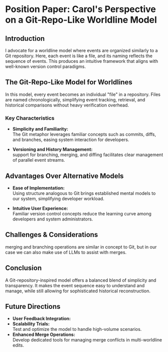 # Position Paper: Carol's Perspective on a Git-Repo-Like Worldline Model

## Introduction

I advocate for a worldline model where events are organized similarly to a
Git repository. Here, each event is like a file, and its naming 
reflects the sequence of events. This produces an intuitive framework that
aligns with well-known version control paradigms.

## The Git-Repo-Like Model for Worldlines

In this model, every event becomes an individual "file" in a repository.
Files are named chronologically, simplifying event tracking, retrieval,
and historical comparisons without heavy verification overhead.

### Key Characteristics

- **Simplicity and Familiarity:**  
  The Git metaphor leverages familiar concepts such as commits, diffs, and
  branches, easing system interaction for developers.

- **Versioning and History Management:**  
  support for branching, merging, and diffing facilitates
  clear management of parallel event streams.

## Advantages Over Alternative Models

- **Ease of Implementation:**  
  Using structure analogous to Git brings established mental models
  to our system, simplifying developer workload.

- **Intuitive User Experience:**  
  Familiar version control concepts reduce the learning curve among
  developers and system administrators.

## Challenges & Considerations

merging and branching operations are similar in concept to Git, but
in our case we can also make use of LLMs to assist with merges.

## Conclusion

A Git-repository-inspired model offers a balanced blend of simplicity and
transparency. It makes the event sequence easy to understand and manage,
while still allowing for sophisticated historical reconstruction.

## Future Directions

- **User Feedback Integration:**  
- **Scalability Trials:**  
  Test and optimize the model to handle high-volume scenarios.
- **Enhanced Merge Operations:**  
  Develop dedicated tools for managing merge conflicts in multi-worldline
  edits.

